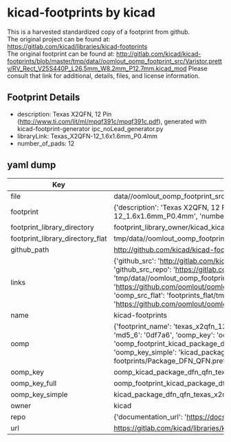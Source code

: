 # kicad-footprints by kicad  
This is a harvested standardized copy of a footprint from github.  
The original project can be found at:  
https://gitlab.com/kicad/libraries/kicad-footprints  
The original footprint can be found at:
http://gitlab.com/kicad/kicad-footprints/blob/master/tmp/data//oomlout_oomp_footprint_src/Varistor.pretty/RV_Rect_V25S440P_L26.5mm_W8.2mm_P12.7mm.kicad_mod
Please consult that link for additional, details, files, and license information.  
## Footprint Details
* description: Texas  X2QFN, 12 Pin (http://www.ti.com/lit/ml/mpqf391c/mpqf391c.pdf), generated with kicad-footprint-generator ipc_noLead_generator.py  
* libraryLink: Texas_X2QFN-12_1.6x1.6mm_P0.4mm  
* number_of_pads: 12  
## yaml dump  
| Key | Value |  
| --- | --- |  
| file | data//oomlout_oomp_footprint_src/kicad-footprints/Package_DFN_QFN.pretty/Texas_X2QFN-12_1.6x1.6mm_P0.4mm.kicad_mod |  
| footprint | {'description': 'Texas  X2QFN, 12 Pin (http://www.ti.com/lit/ml/mpqf391c/mpqf391c.pdf), generated with kicad-footprint-generator ipc_noLead_generator.py', 'libraryLink': 'Texas_X2QFN-12_1.6x1.6mm_P0.4mm', 'number_of_pads': 12} |  
| footprint_library_directory | footprint_library_owner/kicad_kicad-footprints/ |  
| footprint_library_directory_flat | tmp/data//oomlout_oomp_footprint_src/footprints_flat/kicad_package_dfn_qfn_texas_x2qfn_12_1_6x1_6mm_p0_4mm/working |  
| github_path | http://github.com/kicad/kicad-footprints/blob/master/tmp/data//oomlout_oomp_footprint_src/Package_DFN_QFN.pretty/Texas_X2QFN-12_1.6x1.6mm_P0.4mm.kicad_mod |  
| links | {'github_src': 'http://gitlab.com/kicad/kicad-footprints/blob/master/tmp/data//oomlout_oomp_footprint_src/Varistor.pretty/RV_Rect_V25S440P_L26.5mm_W8.2mm_P12.7mm.kicad_mod', 'github_src_repo': 'https://gitlab.com/kicad/libraries/kicad-footprints', 'oomp_bot': 'tmp/data//oomlout_oomp_footprint_src/footprints/kicad_package_dfn_qfn_texas_x2qfn_12_1_6x1_6mm_p0_4mm/working', 'oomp_bot_github': 'https://github.com/oomlout/oomlout_oomp_footprint_bot/tree/main/tmp/data//oomlout_oomp_footprint_src/footprints/kicad_package_dfn_qfn_texas_x2qfn_12_1_6x1_6mm_p0_4mm/working', 'oomp_src_flat': 'footprints_flat/tmp/data//oomlout_oomp_footprint_src/footprints_flat/kicad_package_dfn_qfn_texas_x2qfn_12_1_6x1_6mm_p0_4mm/working', 'oomp_src_flat_github': 'https://github.com/oomlout/oomlout_oomp_footprint_src/tree/main/tmp/data//oomlout_oomp_footprint_src/footprints_flat/kicad_package_dfn_qfn_texas_x2qfn_12_1_6x1_6mm_p0_4mm/working'} |  
| name | kicad-footprints |  
| oomp | {'footprint_name': 'texas_x2qfn_12_1_6x1_6mm_p0_4mm', 'library_name': 'package_dfn_qfn', 'md5': '0df7a6d302fb41f650c070304aaf966e', 'md5_10': '0df7a6d302', 'md5_5': '0df7a', 'md5_6': '0df7a6', 'oomp_key': 'oomp_kicad_package_dfn_qfn_texas_x2qfn_12_1_6x1_6mm_p0_4mm', 'oomp_key_extra': 'oomp_footprint_kicad_package_dfn_qfn_texas_x2qfn_12_1_6x1_6mm_p0_4mm', 'oomp_key_full': 'oomp_footprint_kicad_package_dfn_qfn_texas_x2qfn_12_1_6x1_6mm_p0_4mm_0df7a6', 'oomp_key_simple': 'kicad_package_dfn_qfn_texas_x2qfn_12_1_6x1_6mm_p0_4mm', 'original_filename': 'data//oomlout_oomp_footprint_src/kicad-footprints/Package_DFN_QFN.pretty/Texas_X2QFN-12_1.6x1.6mm_P0.4mm.kicad_mod', 'owner_name': 'kicad'} |  
| oomp_key | oomp_kicad_package_dfn_qfn_texas_x2qfn_12_1_6x1_6mm_p0_4mm |  
| oomp_key_full | oomp_footprint_kicad_package_dfn_qfn_texas_x2qfn_12_1_6x1_6mm_p0_4mm |  
| oomp_key_simple | kicad_package_dfn_qfn_texas_x2qfn_12_1_6x1_6mm_p0_4mm |  
| owner | kicad |  
| repo | {'documentation_url': 'https://docs.github.com/rest/repos/repos#get-a-repository', 'message': 'Not Found'} |  
| url | https://gitlab.com/kicad/libraries/kicad-footprints |  

